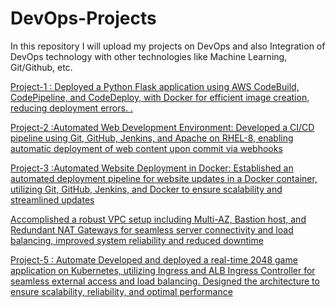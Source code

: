 # DevOps-Projects
In this repository I will upload my projects on DevOps and also Integration of DevOps technology with other technologies like Machine Learning, Git/Github, etc.<br>

<a href="https://github.com/SomyaPanwar/DevOps-Projects/tree/main/DevOps-Projects-main/DevOps%20Project-1">Project-1 :
Deployed a Python Flask application using AWS CodeBuild, CodePipeline,
and CodeDeploy, with Docker for efficient image creation, reducing deployment errors.
.<br>

<a href="https://github.com/SomyaPanwar/DevOps-Projects/tree/main/DevOps-Projects-main/DevOps%20Project-2">Project-2 :Automated Web Development Environment: Developed a CI/CD pipeline using Git, GitHub, Jenkins, and Apache on
RHEL-8, enabling automatic deployment of web content upon commit via webhooks<br>

<a href="https://github.com/SomyaPanwar/DevOps-Projects/tree/main/DevOps-Projects-main/DevOps%20Project-3">Project-3 :Automated Website Deployment in Docker: Established an automated deployment pipeline for website updates in a
Docker container, utilizing Git, GitHub, Jenkins, and Docker to ensure scalability and streamlined updates<br>

<a href="https://github.com/SomyaPanwar/DevOps-Projects/tree/main/DevOps-Projects-main/DevOps%20Project-4">Accomplished a robust VPC setup including Multi-AZ, Bastion host, and Redundant NAT Gateways for seamless server
connectivity and load balancing, improved system reliability and reduced downtime <br>

<a href="https://github.com/SomyaPanwar/DevOps-Projects/tree/main/DevOps-Projects-main/DevOps%20Project-5">Project-5 : Automate Developed and deployed a real-time 2048 game application on Kubernetes, utilizing Ingress and ALB Ingress Controller for seamless external access and load balancing. Designed the architecture to ensure scalability, reliability, and optimal performance



